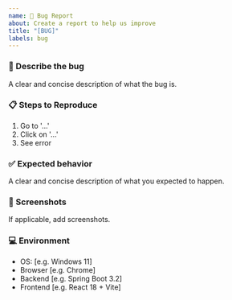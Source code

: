 ```yaml
---
name: 🐛 Bug Report
about: Create a report to help us improve
title: "[BUG]"
labels: bug
---
```


### 🐞 Describe the bug

A clear and concise description of what the bug is.

### 📋 Steps to Reproduce

1. Go to '...'
2. Click on '...'
3. See error

### ✅ Expected behavior

A clear and concise description of what you expected to happen.

### 📸 Screenshots

If applicable, add screenshots.

### 💻 Environment

- OS: [e.g. Windows 11]
- Browser [e.g. Chrome]
- Backend [e.g. Spring Boot 3.2]
- Frontend [e.g. React 18 + Vite]

